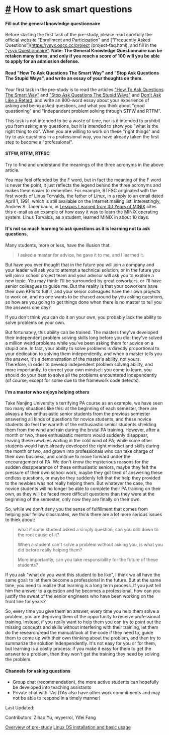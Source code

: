[#](#how-to-ask-smart-questions) How to ask smart questions
=====================

#### Fill out the general knowledge questionnaire

Before starting the first task of the pre-study, please read carefully the official website ["Enrollment and Participation"](https://ysyx.oscc.cc/signup/) and ["Frequently Asked Questions"](https://ysyx.oscc.cc/project /project-faq.html), and fill in the ["ysyx Questionnaire"](https://www.wenjuan.pub/s/UZBZJv6ci37/#). **Note: The General Knowledge Questionnaire can be retaken many times, and only if you reach a score of 100 will you be able to apply for an admission defense.**

#### Read "How To Ask Questions The Smart Way" and "Stop Ask Questions The Stupid Ways", and write an essay of your thoughts on them.

Your first task in the pre-study is to read the articles ["How To Ask Questions The Smart Way"](https://github.com/ryanhanwu/How-To-Ask-Questions-The-Smart-Way/blob/master/README-zh_CN.md) and ["Stop Ask Questions The Stupid Ways"](https://github.com/tangx/Stop-Ask-Questions-The-Stupid-Ways/blob/master/README.md) and [Don't Ask Like a Retard](https://github.com/tangx/Stop-Ask-Questions-The-Stupid-Ways/blob/master/README.md), and write an 800-word essay about your experience of asking and being asked questions, and what you think about "good questioning" and "Independent problem solving through STFW and RTFM".

This task is not intended to be a waste of time, nor is it intended to prohibit you from asking any questions, but it is intended to show you "what is the right thing to do". When you are willing to work on these "right things" and try to ask questions in a professional way, you have already taken the first step to become a "professional".

#### STFW, RTFM, RTFSC

Try to find and understand the meanings of the three acronyms in the above article.

You may feel offended by the F word, but in fact the meaning of the F word is never the point, it just reflects the legend behind the three acronyms and makes them easier to remember. For example, RTFSC originated with the first words of Linus Torvalds, the father of Linux, in a reply to an email dated April 1, 1991, which is still available on the Internet mailing list. Interestingly, Andrew S. Tanenbaum, in [Lessons Learned from 30 Years of MINIX](https://cacm.acm.org/magazines/2016/3/198874-lessons-learned-from-30-years-of-minix/fulltext) cites this e-mail as an example of how easy it was to learn the MINIX operating system: Linus Torvalds, as a student, learned MINIX in about 10 days.

#### It's not so much learning to ask questions as it is learning not to ask questions.

Many students, more or less, have the illusion that.

> I asked a master for advice, he gave it to me, and I learned it.

But have you ever thought that in the future you will join a company and your leader will ask you to attempt a technical solution; or in the future you will join a school project team and your advisor will ask you to explore a new topic. You may think: I'll be surrounded by great coworkers, or I'll have senior colleagues to guide me. But the reality is that your coworkers have their own KPIs to fulfill, and your senior colleagues have their own projects to work on, and no one wants to be chased around by you asking questions, so how are you going to get things done when there is no master to tell you the answers one day?

If you don't think you can do it on your own, you probably lack the ability to solve problems on your own.

But fortunately, this ability can be trained. The masters they've developed their independent problem solving skills long before you did: they've solved a million weird problems while you've been asking them for advice on a stupid one. In fact, your ability to solve problems is directly proportional to your dedication to solving them independently, and when a master tells you the answer, it's a demonstration of the master's ability, not yours. Therefore, in order to develop independent problem solving ability, and more importantly, to correct your own mindset: you come to learn, you should do your best to solve all the problems encountered independently (of course, except for some due to the framework code defects).

#### I'm a master who enjoys helping others

Take Nanjing University's terrifying PA course as an example, we have seen too many situations like this: at the beginning of each semester, there are always a few enthusiastic senior students from the previous semester answering all kinds of questions for novice students, and these novice students do feel the warmth of the enthusiastic senior students shielding them from the wind and rain during the brutal PA training. However, after a month or two, these enthusiastic mentors would suddenly disappear, leaving these newbies waiting in the cold wind of PA; while some other students would have already developed the right mindset and skills during the month or two, and grown into professionals who can take charge of their own business, and continue to move forward under the encouragement of PA. We don't know the mysterious reasons for the sudden disappearance of these enthusiastic seniors, maybe they felt the pressure of their own school work, maybe they got tired of answering these endless questions, or maybe they suddenly felt that the help they provided to the newbies was not really helping them. But whatever the case, the novice students will no longer be able to complete their PA training on their own, as they will be faced more difficult questions than they were at the beginning of the semester, only now they are finally on their own.

So, while we don't deny you the sense of fulfillment that comes from helping your fellow classmates, we think there are a lot more serious issues to think about:

> what if some student asked a simply question, can you drill down to the root cause of it?
> 
> When a student can't solve a problem without asking you, is what you did before really helping them?
> 
> More importantly, can you take responsibility for the future of these students?

If you ask "what do you want this student to be like", I think we all have the same goal: to let them become a professional in the future. But at the same time, you need to realize that learning is a long term process. If you just tell him the answer to a question and he becomes a professional, how can you justify the sweat of the senior engineers who have been working on the front line for years?

So, every time you give them an answer, every time you help them solve a problem, you are depriving them of the opportunity to receive professional training. Instead, if you really want to help them you can try to point out the missing concepts and skills without interfering with their training, let them do the research/read the manual/look at the code if they need to, guide them to come up with their own thinking about the problem, and then try to summarize the solution indenpendently. It's not easy for you or for them, but learning is a costly process: if you make it easy for them to get the answer to a problem, then they won't get the training they need by solving the problem.

#### Channels for asking questions

*   Group chat (recommendation), the more active students can hopefully be developed into teaching assistants
*   Private chat with TAs (TAs also have other work commitments and may not be able to respond in a timely manner)

Last Updated:

Contributors: Zihao Yu, myyerrol, Yifei Fang

[Overview of pre-study](/docs/2306/prestudy/prestudy.html) [Linux OS installation and basic usage](/docs/2306/prestudy/0.2.html)